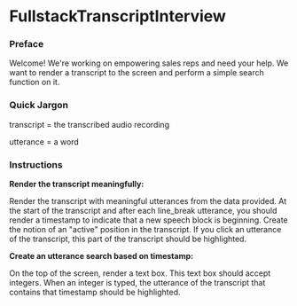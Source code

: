 # FullstackTranscriptInterview

### Preface
Welcome! We're working on empowering sales reps and need your help.
We want to render a transcript to the screen and perform a simple search function on it.

### Quick Jargon
transcript = the transcribed audio recording

utterance = a word

### Instructions
**Render the transcript meaningfully:**

Render the transcript with meaningful utterances from the data provided.
At the start of the transcript and after each line_break utterance, you should render a timestamp to indicate that a new speech block is beginning.
Create the notion of an "active" position in the transcript. If you click an utterance of the transcript, this part of the transcript should be highlighted.

**Create an utterance search based on timestamp:**

On the top of the screen, render a text box.
This text box should accept integers.
When an integer is typed, the utterance of the transcript that contains that timestamp should be highlighted.
